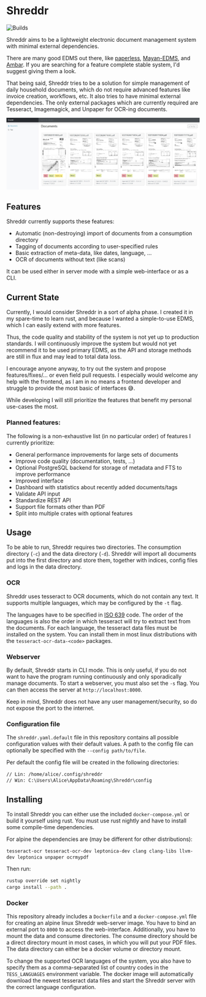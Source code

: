 # Shreddr

![Builds](https://github.com/N-Schaef/shreddr/workflows/Continuous%20integration/badge.svg)

Shreddr aims to be a lightweight electronic document management system with minimal external dependencies.

There are many good EDMS out there, like [paperless](https://github.com/the-paperless-project/paperless), [Mayan-EDMS](https://www.mayan-edms.com/), and [Ambar](https://ambar.cloud/).
If you are searching for a feature complete stable system, I'd suggest giving them a look.

That being said, Shreddr tries to be a solution for simple management of daily household documents, which do not require advanced features like invoice creation, workflows, etc.
It also tries to have minimal external dependencies.
The only external packages which are currently required are Tesseract, Imagemagick, and Unpaper for OCR-ing documents.

![Shreddr Web-Interface](https://raw.githubusercontent.com/N-Schaef/shreddr/master/shreddr.jpg "Shreddr web interface")

## Features 
Shreddr currently supports these features:
 - Automatic (non-destroying) import of documents from a consumption directory
 - Tagging of documents according to user-specified rules
 - Basic extraction of meta-data, like dates, language, ...
 - OCR of documents without text (like scans)

It can be used either in server mode with a simple web-interface or as a CLI.

## Current State
Currently, I would consider Shreddr in a sort of alpha phase.
I created it in my spare-time to learn rust, and because I wanted a simple-to-use EDMS, which I can easily extend with more features.

Thus, the code quality and stability of the system is not yet up to production standards.
I will continuously improve the system but would not yet recommend it to be used primary EDMS, as the API and storage methods are still in flux and may lead to total data loss.

I encourage anyone anyway, to try out the system and propose features/fixes/... or even field pull requests.
I especially would welcome any help with the frontend, as I am in no means a frontend developer and struggle to provide the most basic of interfaces :sweat_smile:.

While developing I will still prioritize the features that benefit my personal use-cases the most.

### Planned features:
The following is a non-exhaustive list (in no particular order) of features I currently prioritize:
 - General performance improvements for large sets of documents
 - Improve code quality (documentation, tests, ...)
 - Optional PostgreSQL backend for storage of metadata and FTS to improve performance
 - Improved interface
 - Dashboard with statistics about recently added documents/tags
 - Validate API input
 - Standardize REST API
 - Support file formats other than PDF
 - Split into multiple crates with optional features

## Usage
To be able to run, Shreddr requires two directories.
The consumption directory (`-c`) and the data directory (`-d`).
Shreddr will import all documents put into the first directory and store them, together with indices, config files and logs in the data directory.

### OCR
Shreddr uses tesseract to OCR documents, which do not contain any text.
It supports multiple languages, which may be configured by the `-t` flag.

The languages have to be specified in [ISO 639](https://en.wikipedia.org/wiki/ISO_639-3) code.
The order of the languages is also the order in which tesseract will try to extract text from the documents.
For each language, the tesseract data files must be installed on the system.
You can install them in most linux distributions with the `tesseract-ocr-data-<code>` packages.

### Webserver
By default, Shreddr starts in CLI mode. 
This is only useful, if you do not want to have the program running continuously and only sporadically manage documents.
To start a webserver, you must also set the `-s` flag.
You can then access the server at `http://localhost:8000`.

Keep in mind, Shreddr does not have any user management/security, so do not expose the port to the internet.

### Configuration file
The `shreddr.yaml.default` file in this repository contains all possible configuration values with their default values.
A path to the config file can optionally be specified with the `--config path/to/file`.

Per default the config file will be created in the following directories:
```
// Lin: /home/alice/.config/shreddr
// Win: C:\Users\Alice\AppData\Roaming\Shreddr\config
```

## Installing
To install Shreddr you can either use the included `docker-compose.yml` or build it yourself using rust.
You must use rust nightly and have to install some compile-time dependencies.

For alpine the dependencies are (may be different for other distributions):
```
tesseract-ocr tesseract-ocr-dev leptonica-dev clang clang-libs llvm-dev leptonica unpaper ocrmypdf
```
Then run:
```sh
rustup override set nightly
cargo install --path .
```

### Docker
This repository already includes a `Dockerfile` and a `docker-compose.yml` file for creating an alpine linux Shreddr web-server image.
You have to bind an external port to `8000` to access the web-interface.
Additionally, you have to mount the data and consume directories.
The consume directory should be a direct directory mount in most cases, in which you will put your PDF files.
The data directory can either be a docker volume or directory mount.

To change the supported OCR languages of the system, you also have to specify them as a comma-separated list of country codes in the `TESS_LANGUAGES` environment variable.
The docker image will automatically download the newest tesseract data files and start the Shreddr server with the correct language configuration.
